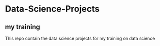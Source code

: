 # Data-Science-Projects

## my training
This repo contain the data science projects for my training on data science 